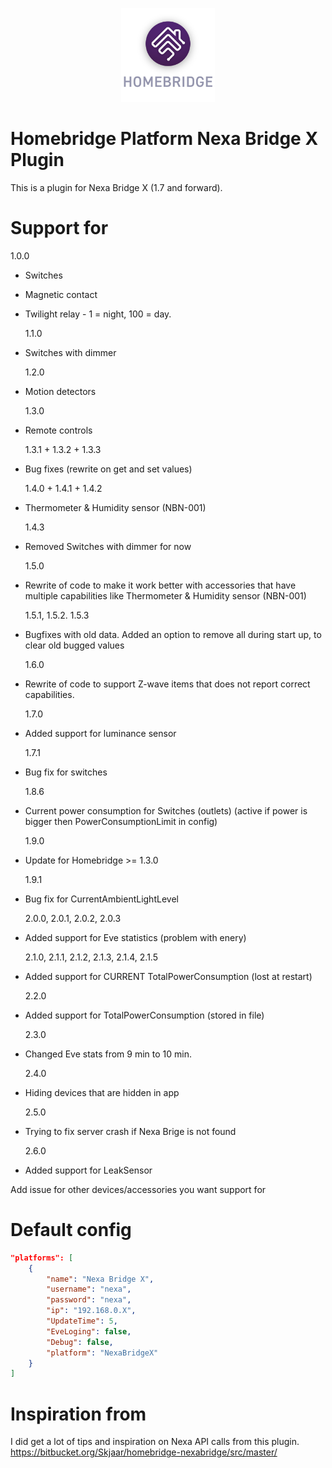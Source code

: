 <p align="center">
<img alt="Home Bridge logotype" src="https://github.com/homebridge/branding/raw/master/logos/homebridge-wordmark-logo-vertical.png" width="150">
</p>

# Homebridge Platform Nexa Bridge X Plugin

This is a plugin for Nexa Bridge X (1.7 and forward).

# Support for

1.0.0

- Switches
- Magnetic contact
- Twilight relay - 1 = night, 100 = day.

  1.1.0

- Switches with dimmer

  1.2.0

- Motion detectors

  1.3.0

- Remote controls

  1.3.1 + 1.3.2 + 1.3.3

- Bug fixes (rewrite on get and set values)

  1.4.0 + 1.4.1 + 1.4.2

- Thermometer & Humidity sensor (NBN-001)

  1.4.3

- Removed Switches with dimmer for now

  1.5.0

- Rewrite of code to make it work better with accessories that have multiple capabilities like Thermometer & Humidity sensor (NBN-001)

  1.5.1, 1.5.2. 1.5.3

- Bugfixes with old data. Added an option to remove all during start up, to clear old bugged values

  1.6.0

- Rewrite of code to support Z-wave items that does not report correct capabilities.

  1.7.0

- Added support for luminance sensor

  1.7.1

- Bug fix for switches

  1.8.6

- Current power consumption for Switches (outlets) (active if power is bigger then PowerConsumptionLimit in config)

  1.9.0

- Update for Homebridge >= 1.3.0

  1.9.1

- Bug fix for CurrentAmbientLightLevel

  2.0.0, 2.0.1, 2.0.2, 2.0.3

- Added support for Eve statistics (problem with enery)

  2.1.0, 2.1.1, 2.1.2, 2.1.3, 2.1.4, 2.1.5

- Added support for CURRENT TotalPowerConsumption (lost at restart)

  2.2.0

- Added support for TotalPowerConsumption (stored in file)

  2.3.0

- Changed Eve stats from 9 min to 10 min.

  2.4.0

- Hiding devices that are hidden in app

  2.5.0

- Trying to fix server crash if Nexa Brige is not found

  2.6.0

- Added support for LeakSensor

Add issue for other devices/accessories you want support for

# Default config

```json
"platforms": [
    {
        "name": "Nexa Bridge X",
        "username": "nexa",
        "password": "nexa",
        "ip": "192.168.0.X",
        "UpdateTime": 5,
        "EveLoging": false,
        "Debug": false,
        "platform": "NexaBridgeX"
    }
]
```

# Inspiration from

I did get a lot of tips and inspiration on Nexa API calls from this plugin.
https://bitbucket.org/Skjaar/homebridge-nexabridge/src/master/
